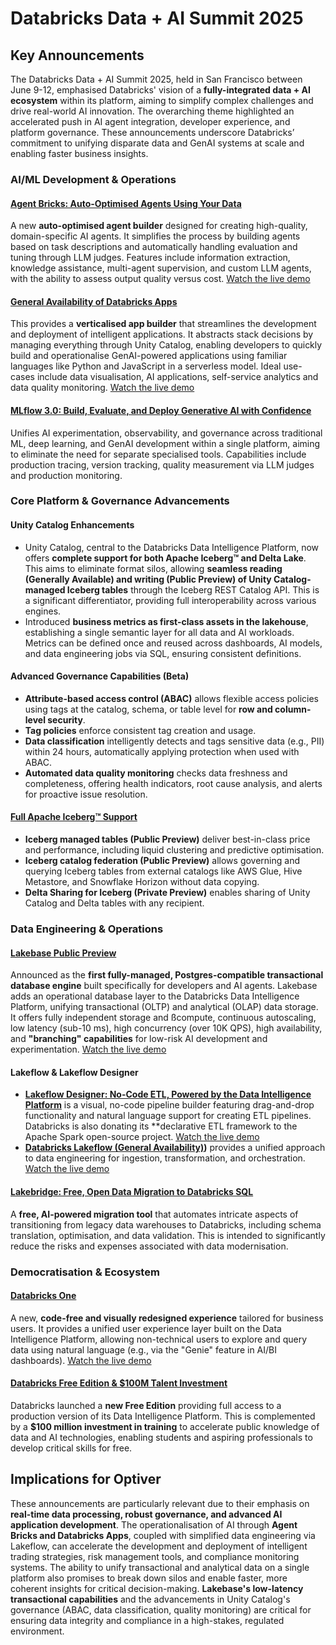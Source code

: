 # Databricks Data + AI Summit 2025

## Key Announcements

The Databricks Data + AI Summit 2025, held in San Francisco between June 9-12, emphasised Databricks' vision of a **fully-integrated data + AI ecosystem** within its platform, aiming to simplify complex challenges and drive real-world AI innovation. The overarching theme highlighted an accelerated push in AI agent integration, developer experience, and platform governance. These announcements underscore Databricks’ commitment to unifying disparate data and GenAI systems at scale and enabling faster business insights.

### AI/ML Development & Operations

#### [Agent Bricks: Auto-Optimised Agents Using Your Data](https://www.databricks.com/blog/introducing-agent-bricks)
A new **auto-optimised agent builder** designed for creating high-quality, domain-specific AI agents. It simplifies the process by building agents based on task descriptions and automatically handling evaluation and tuning through LLM judges. Features include information extraction, knowledge assistance, multi-agent supervision, and custom LLM agents, with the ability to assess output quality versus cost. [Watch the live demo](https://www.youtube.com/watch?v=ul8cRLIP_Vk&t=6315s)

#### [General Availability of Databricks Apps](https://www.databricks.com/blog/announcing-general-availability-databricks-apps?scid=701Vp00000DUbu0IAD&utm_source=databricks&utm_medium=email)
This provides a **verticalised app builder** that streamlines the development and deployment of intelligent applications. It abstracts stack decisions by managing everything through Unity Catalog, enabling developers to quickly build and operationalise GenAI-powered applications using familiar languages like Python and JavaScript in a serverless model. Ideal use-cases include data visualisation, AI applications, self-service analytics and data quality monitoring. [Watch the live demo](https://www.youtube.com/watch?v=ul8cRLIP_Vk&t=4155s)

#### [MLflow 3.0: Build, Evaluate, and Deploy Generative AI with Confidence](https://www.databricks.com/blog/mlflow-30-unified-ai-experimentation-observability-and-governance?scid=701Vp00000DUbu0IAD&utm_source=databricks&utm_medium=email)
Unifies AI experimentation, observability, and governance across traditional ML, deep learning, and GenAI development within a single platform, aiming to eliminate the need for separate specialised tools. Capabilities include production tracing, version tracking, quality measurement via LLM judges and production monitoring.

### Core Platform & Governance Advancements

#### Unity Catalog Enhancements
* Unity Catalog, central to the Databricks Data Intelligence Platform, now offers **complete support for both Apache Iceberg™ and Delta Lake**. This aims to eliminate format silos, allowing **seamless reading (Generally Available) and writing (Public Preview) of Unity Catalog-managed Iceberg tables** through the Iceberg REST Catalog API. This is a significant differentiator, providing full interoperability across various engines.
* Introduced **business metrics as first-class assets in the lakehouse**, establishing a single semantic layer for all data and AI workloads. Metrics can be defined once and reused across dashboards, AI models, and data engineering jobs via SQL, ensuring consistent definitions.

#### Advanced Governance Capabilities (Beta)
*   **Attribute-based access control (ABAC)** allows flexible access policies using tags at the catalog, schema, or table level for **row and column-level security**.
*   **Tag policies** enforce consistent tag creation and usage.
*   **Data classification** intelligently detects and tags sensitive data (e.g., PII) within 24 hours, automatically applying protection when used with ABAC.
*   **Automated data quality monitoring** checks data freshness and completeness, offering health indicators, root cause analysis, and alerts for proactive issue resolution.

#### [Full Apache Iceberg™ Support](https://www.databricks.com/blog/announcing-full-apache-iceberg-support-databricks?scid=701Vp00000DUbu0IAD&utm_source=databricks&utm_medium=email)
*   **Iceberg managed tables (Public Preview)** deliver best-in-class price and performance, including liquid clustering and predictive optimisation.
*   **Iceberg catalog federation (Public Preview)** allows governing and querying Iceberg tables from external catalogs like AWS Glue, Hive Metastore, and Snowflake Horizon without data copying.
*   **Delta Sharing for Iceberg (Private Preview)** enables sharing of Unity Catalog and Delta tables with any recipient.

### Data Engineering & Operations

#### [Lakebase Public Preview](https://www.databricks.com/blog/announcing-lakebase-public-preview?scid=701Vp00000DUbu0IAD&utm_source=databricks&utm_medium=email)
Announced as the **first fully-managed, Postgres-compatible transactional database engine** built specifically for developers and AI agents. Lakebase adds an operational database layer to the Databricks Data Intelligence Platform, unifying transactional (OLTP) and analytical (OLAP) data storage. It offers fully independent storage and ßcompute, continuous autoscaling, low latency (sub-10 ms), high concurrency (over 10K QPS), high availability, and **"branching" capabilities** for low-risk AI development and experimentation. [Watch the live demo](https://www.youtube.com/watch?v=ul8cRLIP_Vk&t=2800s)

#### Lakeflow & Lakeflow Designer
* **[Lakeflow Designer: No-Code ETL, Powered by the Data Intelligence Platform](https://www.databricks.com/blog/announcing-lakeflow-designer-no-code-etl?scid=701Vp00000DUbu0IAD&utm_source=databricks&utm_medium=email)** is a visual, no-code pipeline builder featuring drag-and-drop functionality and natural language support for creating ETL pipelines. Databricks is also donating its **declarative ETL framework to the Apache Spark open-source project. [Watch the live demo](https://www.youtube.com/watch?v=0pys27kA67U&t=4479s)
* **[Databricks Lakeflow (General Availability)](https://www.databricks.com/blog/announcing-general-availability-databricks-lakeflow?scid=701Vp00000DUbu0IAD&utm_source=databricks&utm_medium=email))** provides a unified approach to data engineering for ingestion, transformation, and orchestration. [Watch the live demo](https://www.youtube.com/watch?v=0pys27kA67U&t=3835s)

#### [Lakebridge: Free, Open Data Migration to Databricks SQL](https://www.databricks.com/blog/introducing-lakebridge-free-open-data-migration-databricks-sql?scid=701Vp00000DUbu0IAD&utm_source=databricks&utm_medium=email)
A **free, AI-powered migration tool** that automates intricate aspects of transitioning from legacy data warehouses to Databricks, including schema translation, optimisation, and data validation. This is intended to significantly reduce the risks and expenses associated with data modernisation.

### Democratisation & Ecosystem

#### [Databricks One](https://www.databricks.com/blog/introducing-databricks-one?scid=701Vp00000DUbu0IAD&utm_source=databricks&utm_medium=email)
A new, **code-free and visually redesigned experience** tailored for business users. It provides a unified user experience layer built on the Data Intelligence Platform, allowing non-technical users to explore and query data using natural language (e.g., via the "Genie" feature in AI/BI dashboards). [Watch the live demo](https://www.youtube.com/watch?v=0pys27kA67U&t=7574s)

#### [Databricks Free Edition & $100M Talent Investment](https://www.databricks.com/blog/introducing-databricks-free-edition?scid=701Vp00000DUbu0IAD&utm_source=databricks&utm_medium=email)
Databricks launched a **new Free Edition** providing full access to a production version of its Data Intelligence Platform. This is complemented by a **$100 million investment in training** to accelerate public knowledge of data and AI technologies, enabling students and aspiring professionals to develop critical skills for free.

## Implications for Optiver

These announcements are particularly relevant due to their emphasis on **real-time data processing, robust governance, and advanced AI application development**. The operationalisation of AI through **Agent Bricks and Databricks Apps**, coupled with simplified data engineering via Lakeflow, can accelerate the development and deployment of intelligent trading strategies, risk management tools, and compliance monitoring systems. The ability to unify transactional and analytical data on a single platform also promises to break down silos and enable faster, more coherent insights for critical decision-making. **Lakebase's low-latency transactional capabilities** and the advancements in Unity Catalog's governance (ABAC, data classification, quality monitoring) are critical for ensuring data integrity and compliance in a high-stakes, regulated environment.
